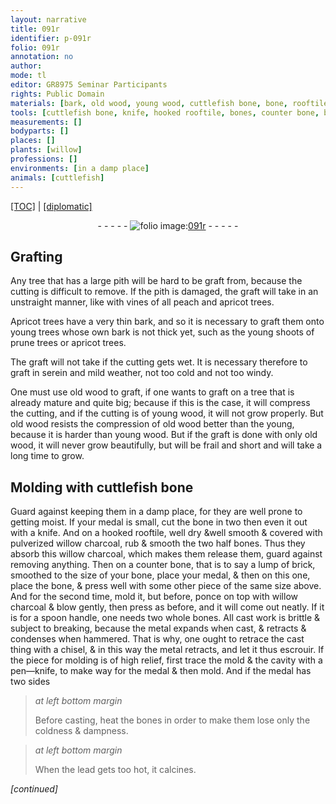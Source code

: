```yaml
---
layout: narrative
title: 091r
identifier: p-091r
folio: 091r
annotation: no
author:
mode: tl
editor: GR8975 Seminar Participants
rights: Public Domain
materials: [bark, old wood, young wood, cuttlefish bone, bone, rooftile, pulverized willow charcoal, bones, willow charcoal, brick, metal, lead]
tools: [cuttlefish bone, knife, hooked rooftile, bones, counter bone, bone, hammered, chisel, mold, pen-knife]
measurements: []
bodyparts: []
places: []
plants: [willow]
professions: []
environments: [in a damp place]
animals: [cuttlefish]
---
```


 <p><a href="{{ site.baseurl }}/translation/">[TOC]</a> | <a href="{{ site.baseurl }}/texts/p-091r_tc/" target="_blank">[diplomatic]</a></p><div class="folio" align="center">- - - - - <a href="http://gallica.bnf.fr/ark:/12148/btv1b10500001g/f187.image" target="_blank"><img src="https://cu-mkp.github.io/2017-workshop-edition/assets/photo-icon.png" alt="folio image: " style="display:inline-block; margin-bottom:-3px;"/>091r</a> - - - - - </div>  
  

## Grafting

 
Any tree that has a large pith will be hard to <span class="del">be</span> graft from, because the cutting is difficult to remove. If the pith is damaged, the graft will take in an unstraight manner, like with vines of all peach and apricot trees.
 
Apricot trees have a very thin <span class="m">bark</span>, and so it is necessary to graft them onto young trees whose own <span class="m">bark</span> is not thick yet, such as the young shoots of prune trees or apricot trees.
 
The graft will not take if the cutting gets wet. It is necessary therefore to graft in serein and mild weather, not too cold and not too windy.
 
One must use <span class="m">old wood</span> to graft, if one wants to graft on a tree that is already mature and quite big; because if this is the case, it will compress the cutting, and if the cutting is of <span class="m">young wood</span>, it will not grow properly. But <span class="m">old wood</span> resists the compression of <span class="m">old wood</span> better <span class="del">than the young</span>, because it is harder than <span class="m">young wood</span>. But if the graft is done with only <span class="m">old wood</span>, it will never grow beautifully, but will be frail and short and will take a long time to grow.

 
  

## Molding with <span class="tl"><span class="m"><span class="al">cuttlefish</span> bone</span></span>

 
Guard against keeping them <span class="env">in a damp place</span>, for they are well prone to getting moist. If your medal is small, cut the <span class="m">bone</span> in two then even it out with a <span class="tl">knife</span>. And on a <span class="tl">hooked <span class="m">rooftile</span></span>, well dry &well smooth & covered with <span class="m">pulverized <span class="pa">willow</span> charcoal</span>, rub & smooth the two half <span class="tl"><span class="m">bones</span></span>. Thus they absorb this <span class="m"><span class="pa">willow</span> charcoal</span>, which makes them release them, guard against removing anything. Then on a <span class="tl">counter bone</span>, that is to say a lump of <span class="m">brick</span>, smoothed to the size of your <span class="tl"><span class="m">bone</span></span>, place your medal, & then on this one, place the <span class="tl"><span class="m">bone</span></span>, & press well with some other piece of the same size above. And for the second time, mold it, but before, ponce on top with <span class="m"><span class="pa">willow</span> charcoal</span> & blow gently, then press as before, and it will come out neatly. If it is for a spoon handle, one needs two whole <span class="tl"><span class="m">bones</span></span>. All cast work is brittle & subject to breaking, because the <span class="m">metal</span> expands when cast, & retracts & condenses when <span class="tl">hammered</span>. That is why, one ought to retrace the cast thing with a <span class="tl">chisel</span>, & in this way the <span class="m">metal</span> retracts, and let it thus escrouir. If the piece for molding is of high relief, first trace the <span class="tl">mold</span> & the cavity with a <span class="tl">pen—knife</span>, to make way for the medal & then mold. And if the medal has two sides
 
> *at left bottom margin*
> 
> 
> Before casting, heat the <span class="tl"><span class="m">bones</span></span> in order to make them lose only the coldness & dampness.
 
> *at left bottom margin*
> 
> 
> When the <span class="m">lead</span> gets too hot, it calcines.
 
*[continued]*
 
 